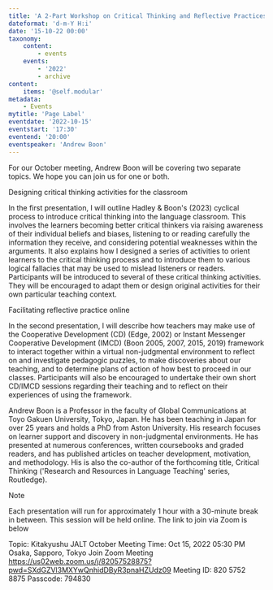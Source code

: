 ```yaml
---
title: 'A 2-Part Workshop on Critical Thinking and Reflective Practices'
dateformat: 'd-m-Y H:i'
date: '15-10-22 00:00'
taxonomy:
    content:
        - events
    events:
        - '2022'
        - archive
content:
    items: '@self.modular'
metadata:
    - Events
mytitle: 'Page Label'
eventdate: '2022-10-15'
eventstart: '17:30'
eventend: '20:00'
eventspeaker: 'Andrew Boon'
---
```


For our October meeting, Andrew Boon will be covering two separate topics. We hope you can join us for one or both.

Designing critical thinking activities for the classroom

In the first presentation, I will  outline Hadley & Boon's (2023) cyclical process to introduce critical thinking  into the language classroom. This involves the learners becoming better critical thinkers via raising awareness of their individual beliefs and biases, listening to or reading carefully the information they receive, and considering potential weaknesses within the arguments. It also explains how I designed a series of activities to orient learners to the critical thinking process and to introduce them to various logical fallacies that may be used to mislead listeners or readers. Participants will be introduced to several of these critical thinking activities. They will be encouraged to adapt them or design original activities for their own particular teaching context.

Facilitating reflective practice online

In the second presentation, I will describe how teachers may make use of the Cooperative Development (CD) (Edge, 2002) or Instant Messenger Cooperative Development (IMCD) (Boon 2005, 2007, 2015, 2019) framework to interact together within a virtual non-judgmental environment to reflect on and investigate pedagogic puzzles, to make discoveries about our teaching, and to determine plans of action of how best to proceed in our classes. Participants will also be encouraged to undertake their own short CD/IMCD sessions regarding their teaching and to reflect on their experiences of using the framework.


Andrew Boon is a Professor in the faculty of Global Communications at Toyo Gakuen University, Tokyo, Japan. He has been teaching in Japan for over 25 years and holds a PhD from Aston University. His research focuses on learner support and discovery in non-judgmental environments. He has presented at numerous conferences, written coursebooks and graded readers, and has published articles on teacher development, motivation, and methodology. His is also the co-author of  the forthcoming title, Critical Thinking ('Research and Resources in Language Teaching' series, Routledge).

Note

Each presentation will run for approximately 1 hour with a 30-minute break in between.
This session will be held online. The link to join via Zoom is below

Topic: Kitakyushu JALT October Meeting
Time: Oct 15, 2022 05:30 PM Osaka, Sapporo, Tokyo
Join Zoom Meeting
https://us02web.zoom.us/j/82057528875?pwd=SXdGZVl3MXYwQnhidDByR3pnaHZUdz09
Meeting ID: 820 5752 8875
Passcode: 794830

